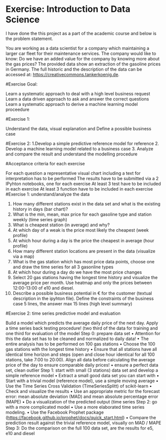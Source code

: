 # Exercise: Introduction to Data Science

I have done the this project as a part of the academic course and below is the problem statement.



You are working as a data scientist for a company which maintaining a larger car fleet
for their maintenance services. The company would like to know:
Do we have an added value for the company by knowing more about the gas
prices?
The provided data show an extraction of the gasoline prices in Germany.
The full historic and the description of the data can be accessed at:
https://creativecommons.tankerkoenig.de.

#Exercise Goal:

Learn a systematic approach to deal with a high level business request
Learn a data driven approach to ask and answer the correct questions
Learn a systematic approach to derive a machine learning model proceedure

#Exercise 1: 

Understand the data, visual explanation and Define a possible business case

#Exercise 2: 
1.Develop a simple predictive reference model for reference
2. Develop a machine learning model related to a business case
3. Analyze and compare the result and understand the modelling procedure

#Acceptance criteria for each exercise

For each question a representative visual chart including a text for interpretation
has to be performed
The results have to be submitted via a 2 IPyhton notebooks, one for each exercise
At least 3 test have to be included in each exercise
At least 3 function have to be included in each exercise
#Exercise 1: understand/analyze the data
1. How many different stations exist in the data set and what is the existing history
in days (bar chart)?
2. What is the min, mean, max price for each gasoline type and station weekly (time
series graph)
3. What is cheapest station (in average) and why?
4. At which day of a weak is the price most likely the cheapest (week profile)
5. At which hour during a day is the price the cheapest in average (hour profile)
6. How many different station locations are present in the data (visualize via a map)
7. What is the gas station which has most price data points, choose one and draw
the time series for all 3 gasonline types
8. At which hour during a day do we have the most price changes
9. Select 20 gas stations having the longest time history and visualize the average
price per month. Use heatmap and only the prices between 12:00-13:00 of e10
and diesel.
10. Describe a possible business potential in € for the customer (textual description
in the ipyhton file). Define the constraints of the business case 5 lines, the
answer max 15 lines (high level summary)

#Exercise 2: time series predictive model and evaluation

Build a model which predicts the average daily price of the next day.
Apply a time series back testing procedure! (two third of the data for training and one
third for evaluation of the model
Step 0: prepare data set
• Attention for this the data set has to be cleaned and normalized to daily data!
• The entire analysis has to be performed on 100 gas stations
• Choose the 100 gas stations with the longest time history
• Ensure that all stations have all identical time horizon and steps (open and close
hour identical for all 100 stations, take 7:00 to 20:00). Align all data before
calculating the average price of the day to ensure comparable daily prices!
• ensure a perfect data set, clean outlier
Step 1: start with small (3 stations) data set and develop a simple reference model
• Extract a small good data set you can start with
• Start with a trivial model (reference model), use a simple moving average
• Use the Time Series Cross Validation (TimeSeriesSplitt) of scikit-learn
• Check and visualize the results
• Use an appropriate metric for the forecast error: mean absolute deviation (MAD)
and mean absolute percentage error (MAPE)
• Do a visualization of the predicted output (time series
Step 2: go with a more complicated model
• Use a more elaborated time series modeling.
• Use the Facebook Prophet package
(https://facebook.github.io/prophet/docs/quick_start.html)
• Compare the prediction result against the trivial reference model, visually on
MAD / MAPE
Step 3: Do the comparison on the full 100 data set, are the results for e5, e10 and diesel

